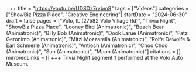 +++
title = "https://youtu.be/UDSDz7rvbm8"
tags = ["Videos"]
categories = ["ShowBiz Pizza Place", "Creative Engineering"]
startDate = "2024-06-30"
draft = false
pages = ["Volo, IL (27582 Volo Village Rd)", "Trivia Night", "ShowBiz Pizza Place", "Looney Bird (Animatronic)", "Beach Bear (Animatronic)", "Billy Bob (Animatronic)", "Dook Larue (Animatronic)", "Fatz Geronimo (Animatronic)", "Mitzi Mozzarella (Animatronic)", "Rolfe Dewolfe & Earl Schmerle (Animatronic)", "Antioch (Animatronic)", "Choo Choo (Animatronic)", "Sun (Animatronic)", "Moon (Animatronic)"]
citations = []
mirroredLinks = []
+++
Trivia Night segment 1 performed at the Volo Auto Museum.
